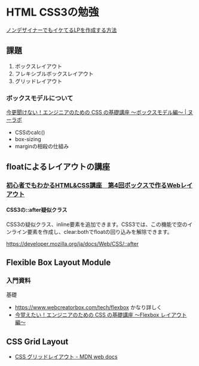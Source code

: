 # HTML CSS3の勉強

[ノンデザイナーでもイケてるLPを作成する方法](https://qiita.com/teradonburi/items/412f65147525ff34dbbd)

## 課題
1. ボックスレイアウト
2. フレキシブルボックスレイアウト
3. グリッドレイアウト

### ボックスモデルについて
[今更聞けない！エンジニアのための CSS の基礎講座 〜ボックスモデル編〜 | ヌーラボ](https://nulab-inc.com/ja/blog/nulab/css-basics-for-engineer-boxmodel/)

- CSSのcalc()
- box-sizing
- marginの相殺の仕組み

## floatによるレイアウトの講座

### [初心者でもわかるHTML&CSS講座　第4回ボックスで作るWebレイアウト](http://inomacreate.com/htmlcss_lesson4/)

#### CSS3の::after疑似クラス
CSS3の疑似クラス、inline要素を追加できます。CSS3では、この機能で空のインライン要素を作成し、clear:bothでfloatの回り込みを解除できます。

https://developer.mozilla.org/ja/docs/Web/CSS/::after

## Flexible Box Layout Module

### 入門資料
基礎
- https://www.webcreatorbox.com/tech/flexbox
かなり詳しく
- [今覚えたい！エンジニアのための CSS の基礎講座 〜Flexbox レイアウト編〜](https://nulab-inc.com/ja/blog/nulab/css-basics-for-engineer-flexbox/)


## CSS Grid Layout
- [CSS グリッドレイアウト - MDN web docs](https://developer.mozilla.org/ja/docs/Web/CSS/CSS_Grid_Layout)

